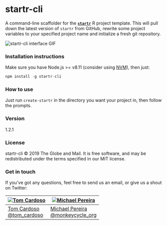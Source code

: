 # startr-cli

A command-line scaffolder for the [**`startr`**](https://www.github.com/globeandmail/startr) R project template. This will pull down the latest version of `startr` from GitHub, rewrite some project variables to your specified project name and initialize a fresh git repository.

![startr-cli interface GIF](http://i.imgur.com/4qtiJar.gif)

### Installation instructions

Make sure you have Node.js >= v8.11 (consider using [NVM](https://github.com/creationix/nvm)), then just:

```js
npm install -g startr-cli
```

### How to use

Just run `create-startr` in the directory you want your project in, then follow the prompts.

### Version

1.2.1

### License

startr-cli © 2019 The Globe and Mail. It is free software, and may be redistributed under the terms specified in our MIT license.

### Get in touch

If you've got any questions, feel free to send us an email, or give us a shout on Twitter:

[![Tom Cardoso](https://avatars0.githubusercontent.com/u/2408118?v=3&s=200)](https://github.com/tomcardoso) | [![Michael Pereira](https://avatars0.githubusercontent.com/u/212666?v=3&s=200)](https://github.com/monkeycycle)
---|---
[Tom Cardoso](mailto:tcardoso@globeandmail.com) <br> [@tom_cardoso](https://www.twitter.com/tom_cardoso) | [Michael Pereira](mailto:mpereira@globeandmail.com) <br> [@monkeycycle_org](https://www.twitter.com/monkeycycle_org)
